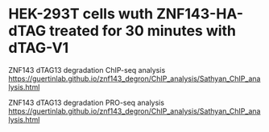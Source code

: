 # HEK-293T cells wuth ZNF143-HA-dTAG treated for 30 minutes with dTAG-V1

ZNF143 dTAG13 degradation ChIP-seq analysis
https://guertinlab.github.io/znf143_degron/ChIP_analysis/Sathyan_ChIP_analysis.html

ZNF143 dTAG13 degradation PRO-seq analysis
https://guertinlab.github.io/znf143_degron/ChIP_analysis/Sathyan_ChIP_analysis.html
